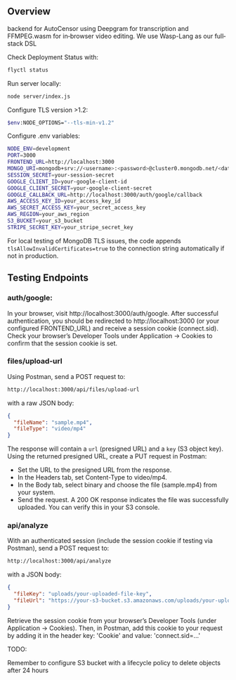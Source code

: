 
## Overview

 backend for AutoCensor using Deepgram for transcription and FFMPEG.wasm for in‐browser video editing. We use Wasp-Lang as our full‐stack DSL

Check Deployment Status with:

```bash
flyctl status
```

Run server locally:

```bash
node server/index.js
```

Configure TLS version >1.2:

```bash
$env:NODE_OPTIONS="--tls-min-v1.2"
```

Configure .env variables:
```bash
NODE_ENV=development
PORT=3000
FRONTEND_URL=http://localhost:3000
MONGO_URI=mongodb+srv://<username>:<password>@cluster0.mongodb.net/<database>?retryWrites=true&w=majority
SESSION_SECRET=your-session-secret
GOOGLE_CLIENT_ID=your-google-client-id
GOOGLE_CLIENT_SECRET=your-google-client-secret
GOOGLE_CALLBACK_URL=http://localhost:3000/auth/google/callback
AWS_ACCESS_KEY_ID=your_access_key_id
AWS_SECRET_ACCESS_KEY=your_secret_access_key
AWS_REGION=your_aws_region
S3_BUCKET=your_s3_bucket
STRIPE_SECRET_KEY=your_stripe_secret_key
```
For local testing of MongoDB TLS issues, the code appends `tlsAllowInvalidCertificates=true` to the connection string automatically if not in production.




## Testing Endpoints


### auth/google:

In your browser, visit http://localhost:3000/auth/google.
After successful authentication, you should be redirected to http://localhost:3000 (or your configured FRONTEND_URL) and receive a session cookie (connect.sid).
Check your browser’s Developer Tools under Application → Cookies to confirm that the session cookie is set.

### files/upload-url

Using Postman, send a POST request to:
```bash
http://localhost:3000/api/files/upload-url
```
with a raw JSON body:
```json
{
  "fileName": "sample.mp4",
  "fileType": "video/mp4"
}
```
The response will contain a `url` (presigned URL) and a `key` (S3 object key).
Using the returned presigned URL, create a PUT request in Postman:
 - Set the URL to the presigned URL from the response.
 - In the Headers tab, set Content-Type to video/mp4.
 - In the Body tab, select binary and choose the file (sample.mp4) from your system.
 - Send the request. A 200 OK response indicates the file was successfully uploaded. You can verify this in your S3 console.

### api/analyze

With an authenticated session (include the session cookie if testing via Postman), send a POST request to:
```bash
http://localhost:3000/api/analyze
```
with a JSON body:
```json
{
  "fileKey": "uploads/your-uploaded-file-key",
  "fileUrl": "https://your-s3-bucket.s3.amazonaws.com/uploads/your-uploaded-file-key"
}
```

Retrieve the session cookie from your browser’s Developer Tools (under Application → Cookies).
Then, in Postman, add this cookie to your request by adding it in the header key: 'Cookie' and value: 'connect.sid=...'


TODO:

Remember to configure S3 bucket with a lifecycle policy to delete objects after 24 hours
